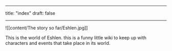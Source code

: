 

---
title: "index"
draft: false

---

![[content/The story so far/Eshlen.jpg]]

This is the world of Eshlen. this is a funny little wiki to keep up with characters and events that take place in its world.